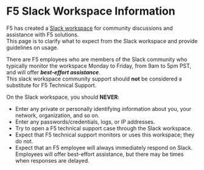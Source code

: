 # F5 Slack Workspace Information

F5 has created a [Slack workspace](https://f5cloudsolutions.herokuapp.com) for community discussions and assistance with F5 solutions.  
This page is to clarify what to expect from the Slack workspace and provide guidelines on usage.

There are F5 employees who are members of the Slack community who typically monitor the workspace Monday to Friday, from 9am to 5pm PST, and will offer ***best-effort assistance***.  
This slack workspace community support should **not** be considered a substitute for F5 Technical Support.  

On the Slack workspace, you should **NEVER**:

- Enter any private or personally identifying information about you, your network, organization, and so on.
- Enter any passwords/credentials, logs, or IP addresses.
- Try to open a F5 technical support case through the Slack workspace.
- Expect that F5 technical support monitors or uses this workspace; they do not.
- Expect that an F5 employee will always immediately respond on Slack. Employees will offer best-effort assistance, but there may be times when responses are delayed.
